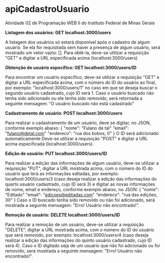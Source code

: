 # apiCadastroUsuario
Atividade 02 de Programação WEB II do Instituto Federal de Minas Gerais

**Listagem dos usuários: GET localhost:3000/users**

A listagem dos usuários só estará disponível após o cadastro de algum usuário. Se ela for requisitada sem haver a presença de algum usuário, será mostrado um vetor vazio: [].
Para obtê-la, deve-se utilizar a requisição "GET" e digitar a URL especificada acima (localhost:3000/users)

**Obtenção de usuário específico: GET localhost:3000/users/ID**

Para encontrar um usuário específico, deve-se utilizar a requisição "GET" e digitar a URL especificada acima, com o número do ID do usuário ao final, por exemplo: "localhost:3000/users/1" no caso em que se deseja buscar o segundo usuário cadastrado, cujo ID será 1.
Caso o usuário buscado não tenha sido adicionado ou ele tenha sido removido, será retornada a seguinte mensagem: "O usuário buscado não está cadastrado" 

**Cadastramento de usuário: POST localhost:3000/users**

Para realizar o cadastramento de um usuário, deve se digitar, no JSON, conforme exemplo abaixo:
{
  "nome": "Fulano de tal"
  "email": "fulano@detal.com"
  "endereco": "rua dos bobos, 0"
}
O ID será adicionado automaticamente
Deve-se utilizar a requisição "POST" e digitar a URL acima especificada (localhost:3000/users). 

**Edição de usuário: PUT localhost:3000/users/ID**

Para realizar a edição das informações de algum usuário, deve-se utilizar a requisição "PUT", digitar a URL mostrada acima, com o número do ID do usuário que terá as informações editadas, por exemplo: localhost:3000/users/3 (caso deseja realizar a edição das informações do quarto usuário cadastrado, cujo ID será 3) e digitar as novas informações de nome, email e endereço, conforme exemplo abaixo, no JSON:
{
  "nome": "Editado"
  "email": "edicoes@editadas.com"
  "endereco": "rua das edições, 30"
}
Caso o ID buscado tenha sido removido ou não foi adicionado, será mostrada a seguinte mensagem: "Erro! Usuário não encontrado!".

**Remoção de usuário: DELETE localhost:3000/users/ID**

Para realizar a remoção de um usuário, deve-se utilizar a requisição "DELETE", digitar a URL mostrada acima, com o número do ID do usuário que será removido, por exemplo: localhost:3000/users/4 (caso deseja realizar a edição das informações do quinto usuário cadastrado, cujo ID será 4). 
Caso o ID digitado seja de um usuário que não foi adicionado ou foi removido, será mostrada a seguinte mensagem: "Erro! Usuário não encontrado!".
